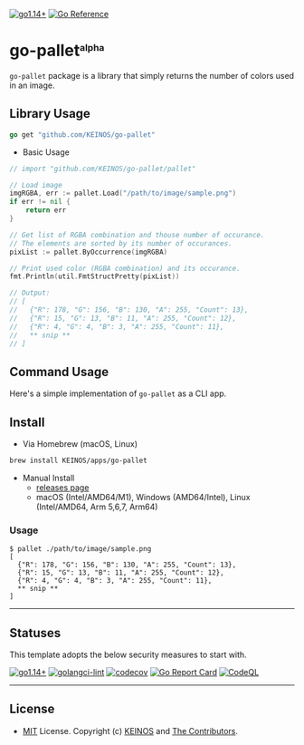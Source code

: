 <!-- markdownlint-disable MD041 -->
[![go1.14+](https://img.shields.io/badge/Go-1.14~17-blue?logo=go)](https://github.com/KEINOS/go-pallet/actions/workflows/go-versions.yml "Supported versions")
[![Go Reference](https://pkg.go.dev/badge/github.com/KEINOS/go-pallet.svg)](https://pkg.go.dev/github.com/KEINOS/go-pallet)

# go-pallet<sub><sup><sup>alpha</sup></sup></sub>

`go-pallet` package is a library that simply returns the number of colors used in an image.

## Library Usage

```go
go get "github.com/KEINOS/go-pallet"
```

- Basic Usage

```go
// import "github.com/KEINOS/go-pallet/pallet"

// Load image
imgRGBA, err := pallet.Load("/path/to/image/sample.png")
if err != nil {
    return err
}

// Get list of RGBA combination and thouse number of occurance.
// The elements are sorted by its number of occurances.
pixList := pallet.ByOccurrence(imgRGBA)

// Print used color (RGBA combination) and its occurance.
fmt.Println(util.FmtStructPretty(pixList))

// Output:
// [
//   {"R": 178, "G": 156, "B": 130, "A": 255, "Count": 13},
//   {"R": 15, "G": 13, "B": 11, "A": 255, "Count": 12},
//   {"R": 4, "G": 4, "B": 3, "A": 255, "Count": 11},
//   ** snip **
// ]
```

## Command Usage

Here's a simple implementation of `go-pallet` as a CLI app.

## Install

- Via Homebrew (macOS, Linux)

```bash
brew install KEINOS/apps/go-pallet
```

- Manual Install
    - [releases page](https://github.com/KEINOS/go-pallet/releases/latest)
    - macOS (Intel/AMD64/M1), Windows (AMD64/Intel), Linux (Intel/AMD64, Arm 5,6,7, Arm64)

### Usage

```shellsession
$ pallet ./path/to/image/sample.png
[
  {"R": 178, "G": 156, "B": 130, "A": 255, "Count": 13},
  {"R": 15, "G": 13, "B": 11, "A": 255, "Count": 12},
  {"R": 4, "G": 4, "B": 3, "A": 255, "Count": 11},
  ** snip **
]
```

---

## Statuses

This template adopts the below security measures to start with.

[![go1.14+](https://github.com/KEINOS/go-pallet/actions/workflows/go-versions.yml/badge.svg)](https://github.com/KEINOS/go-pallet/actions/workflows/go-versions.yml "Unit tests")
[![golangci-lint](https://github.com/KEINOS/go-pallet/actions/workflows/golangci-lint.yml/badge.svg)](https://github.com/KEINOS/go-pallet/actions/workflows/golangci-lint.yml "Static Analysis")
[![codecov](https://codecov.io/gh/KEINOS/go-pallet/branch/main/graph/badge.svg?token=uW30s2bK8M)](https://codecov.io/gh/KEINOS/go-pallet "Code Coverage")
[![Go Report Card](https://goreportcard.com/badge/github.com/KEINOS/go-pallet)](https://goreportcard.com/report/github.com/KEINOS/go-pallet "Code Quality")
[![CodeQL](https://github.com/KEINOS/go-pallet/actions/workflows/codeQL-analysis.yml/badge.svg)](https://github.com/KEINOS/go-pallet/actions/workflows/codeQL-analysis.yml "Vulnerability Scan")

---

<!-- You can use any license to use this template -->

## License

- [MIT](https://github.com/KEINOS/go-pallet/LICENSE.txt) License. Copyright (c) [KEINOS](https://github.com/KEINOS) and [The Contributors](https://github.com/KEINOS/go-pallet/graphs/contributors).

